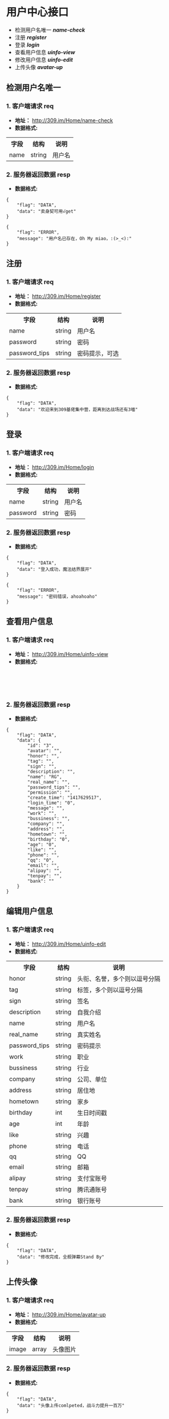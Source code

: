 <style>
table, th, td {border-collapse: collapse;}
</style>
# 用户中心接口
* 检测用户名唯一 ***name-check***
* 注册	***register***
* 登录	***login***
* 查看用户信息	***uinfo-view***
* 修改用户信息	***uinfo-edit***
* 上传头像	***avatar-up***
## 检测用户名唯一

### 1. 客户端请求 req
* **地址：** http://309.im/Home/name-check
* **数据格式:**
<table>
<tr>
	<th>字段</th>
	<th>结构</th>
	<th>说明</th>
</tr>
<tr>
	<td>name</td>
	<td>string</td>
	<td>用户名</td>
</tr>
</table>

### 2. 服务器返回数据 resp

* **数据格式:**
<pre><code>{
    "flag": "DATA",
    "data": "卖身契可用√get"
}</code></pre>


<pre><code>{
    "flag": "ERROR",
    "message": "用户名已存在，Oh My miao，:(>_<):"
}</code></pre>


## 注册

### 1. 客户端请求 req
* **地址：** http://309.im/Home/register
* **数据格式:**
<table>
<tr>
	<th>字段</th>
	<th>结构</th>
	<th>说明</th>
</tr>
<tr>
	<td>name</td>
	<td>string</td>
	<td>用户名</td>
</tr>
<tr>
	<td>password</td>
	<td>string</td>
	<td>密码</td>
</tr>
<tr>
	<td>password_tips</td>
	<td>string</td>
	<td>密码提示，可选</td>
</tr>
</table>

### 2. 服务器返回数据 resp

* **数据格式:**
<pre><code>{
    "flag": "DATA",
    "data": "欢迎来到309基佬集中营，距离到达战场还有3喵"
}</code></pre>


## 登录

### 1. 客户端请求 req
* **地址：** http://309.im/Home/login
* **数据格式:**
<table>
<tr>
	<th>字段</th>
	<th>结构</th>
	<th>说明</th>
</tr>
<tr>
	<td>name</td>
	<td>string</td>
	<td>用户名</td>
</tr>
<tr>
	<td>password</td>
	<td>string</td>
	<td>密码</td>
</tr>
</table>

### 2. 服务器返回数据 resp

* **数据格式:**
<pre><code>{
    "flag": "DATA",
    "data": "登入成功，魔法结界展开"
}</code></pre>

<pre><code>{
    "flag": "ERROR",
    "message": "密码错误，ahoahoaho"
}</code></pre>

## 查看用户信息

### 1. 客户端请求 req
* **地址：** http://309.im/Home/uinfo-view
* **数据格式:**
<pre><code>



</code></pre>

### 2. 服务器返回数据 resp

* **数据格式:**
<pre><code>{
    "flag": "DATA",
    "data": {
        "id": "3",
        "avatar": "",
        "honor": "",
        "tag": "",
        "sign": "",
        "description": "",
        "name": "RG",
        "real_name": "",
        "password_tips": "",
        "permission": "",
        "create_time": "1417629517",
        "login_time": "0",
        "message": "",
        "work": "",
        "bussiness": "",
        "company": "",
        "address": "",
        "hometown": "",
        "birthday": "0",
        "age": "0",
        "like": "",
        "phone": "",
        "qq": "0",
        "email": "",
        "alipay": "",
        "tenpay": "",
        "bank": ""
    }
}</code></pre>


## 编辑用户信息

### 1. 客户端请求 req
* **地址：** http://309.im/Home/uinfo-edit
* **数据格式:**
<table>
<tr>
	<th>字段</th>
	<th>结构</th>
	<th>说明</th>
</tr>
<tr>
	<td>honor</td>
	<td>string</td>
	<td>头衔、名誉，多个则以逗号分隔</td>
</tr>
<tr>
	<td>tag</td>
	<td>string</td>
	<td>标签，多个则以逗号分隔</td>
</tr>
<tr>
	<td>sign</td>
	<td>string</td>
	<td>签名</td>
</tr>
<tr>
	<td>description</td>
	<td>string</td>
	<td>自我介绍</td>
</tr>
<tr>
	<td>name</td>
	<td>string</td>
	<td>用户名</td>
</tr>
<tr>
	<td>real_name</td>
	<td>string</td>
	<td>真实姓名</td>
</tr>
<tr>
	<td>password_tips</td>
	<td>string</td>
	<td>密码提示</td>
</tr>
<tr>
	<td>work</td>
	<td>string</td>
	<td>职业</td>
</tr>
<tr>
	<td>bussiness</td>
	<td>string</td>
	<td>行业</td>
</tr>
<tr>
	<td>company</td>
	<td>string</td>
	<td>公司、单位</td>
</tr>
<tr>
	<td>address</td>
	<td>string</td>
	<td>居住地</td>
</tr>
<tr>
	<td>hometown</td>
	<td>string</td>
	<td>家乡</td>
</tr>
<tr>
	<td>birthday</td>
	<td>int</td>
	<td>生日时间戳</td>
</tr>
<tr>
	<td>age</td>
	<td>int</td>
	<td>年龄</td>
</tr>
<tr>
	<td>like</td>
	<td>string</td>
	<td>兴趣</td>
</tr>
<tr>
	<td>phone</td>
	<td>string</td>
	<td>电话</td>
</tr>
<tr>
	<td>qq</td>
	<td>string</td>
	<td>QQ</td>
</tr>
<tr>
	<td>email</td>
	<td>string</td>
	<td>邮箱</td>
</tr>
<tr>
	<td>alipay</td>
	<td>string</td>
	<td>支付宝账号</td>
</tr>
<tr>
	<td>tenpay</td>
	<td>string</td>
	<td>腾讯通账号</td>
</tr>
<tr>
	<td>bank</td>
	<td>string</td>
	<td>银行账号</td>
</tr>
</table>

### 2. 服务器返回数据 resp

* **数据格式:**
<pre><code>{
    "flag": "DATA",
    "data": "修改完成，全舰弹幕Stand By"
}</code></pre>


## 上传头像

### 1. 客户端请求 req
* **地址：** http://309.im/Home/avatar-up
* **数据格式:**
<table>
<tr>
	<th>字段</th>
	<th>结构</th>
	<th>说明</th>
</tr>
<tr>
	<td>image</td>
	<td>array</td>
	<td>头像图片</td>
</tr>
</table>

### 2. 服务器返回数据 resp

* **数据格式:**

<pre><code>{
    "flag": "DATA",
    "data": "头像上传comlpeted，战斗力提升一百万"
}</code></pre>